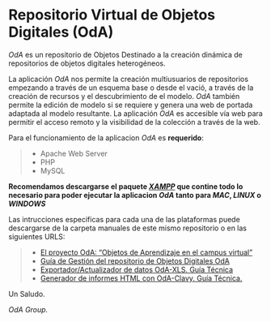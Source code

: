 Repositorio Virtual de Objetos Digitales (OdA)
===================

<i>OdA</i> es un repositorio de Objetos Destinado a la creación dinámica de repositorios de objetos digitales heterogéneos.

La aplicación <i>OdA</i> nos permite la creación multiusuarios de repositorios empezando a través de un esquema base o desde el vació, a través de la creación de recursos y el descubrimiento de el modelo.  <i>OdA</i> también permite la edición de modelo si se requiere y genera una web de portada adaptada al modelo resultante. La aplicación <i>OdA</i> es accesible vía web para permitir el acceso remoto y la visibilidad  de la colección a través de la web.

Para el funcionamiento de la aplicacion <i>OdA</i> es **requerido**:
> - Apache Web Server
> - PHP
> - MySQL

**Recomendamos descargarse el paquete <i>[XAMPP]</i> que contine todo lo necesario para poder ejecutar la aplicacion <i>OdA</i> tanto para <i>MAC</i>, <i>LINUX</i> o <i>WINDOWS</i>**  

Las intrucciones especificas para cada una de las plataformas puede descargarse de la carpeta manuales de este mismo repositorio o en las siguientes URLS:

> - [El proyecto OdA: “Objetos de Aprendizaje en el campus virtual”]
> - [Guía de Gestión del repositorio de Objetos Digitales OdA ]
> - [Exportador/Actualizador de datos OdA-XLS. Guía Técnica]
> - [Generador de informes HTML con OdA-Clavy. Guía Técnica.]

Un Saludo.

<i>OdA Group.</i>

[XAMPP]:  https://www.apachefriends.org/
[Guía de Gestión del repositorio de Objetos Digitales OdA ]: http://eprints.ucm.es/20263/
[El proyecto OdA: “Objetos de Aprendizaje en el campus virtual”]: http://eprints.ucm.es/14924/
[Exportador/Actualizador de datos OdA-XLS. Guía Técnica]: http://eprints.ucm.es/33011/
[Generador de informes HTML con OdA-Clavy. Guía Técnica.]: http://eprints.ucm.es/33012/

